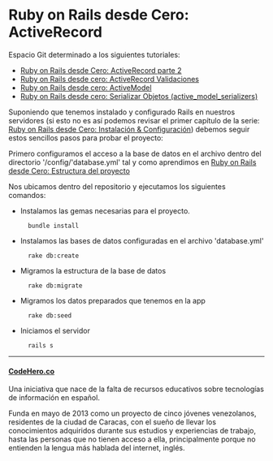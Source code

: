 # Ruby on Rails desde Cero: ActiveRecord 

Espacio Git determinado a los siguientes tutoriales:

* [Ruby on Rails desde Cero: ActiveRecord parte 2][4]
* [Ruby on Rails desde cero: ActiveRecord Validaciones][5]
* [Ruby on Rails desde cero: ActiveModel][6]
* [Ruby on Rails desde cero: Serializar Objetos (active_model_serializers)][7]

Suponiendo que tenemos instalado y configurado Rails en nuestros servidores (si esto no es así podemos revisar el primer capítulo de la serie: [Ruby on Rails desde Cero: Instalación & Configuración][1]) debemos seguir estos sencillos pasos para probar el proyecto:

Primero configuramos el acceso a la base de datos en el archivo dentro del directorio '/config/'database.yml' tal y como aprendimos en [Ruby on Rails desde Cero: Estructura del proyecto][2]

Nos ubicamos dentro del repositorio y ejecutamos los siguientes comandos:

* Instalamos las gemas necesarias para el proyecto.

		bundle install
	
* Instalamos las bases de datos configuradas en el archivo 'database.yml'
	
		rake db:create 

* Migramos la estructura de la base de datos

		rake db:migrate

* Migramos los datos preparados que tenemos en la app
		
		rake db:seed 		

* Iniciamos el servidor

		rails s

***
#### [CodeHero.co][3]

Una iniciativa que nace de la falta de recursos educativos sobre tecnologías de información en español.

Funda en mayo de 2013 como un proyecto de cinco jóvenes venezolanos, residentes de la ciudad de Caracas, con el sueño de llevar los conocimientos adquiridos durante sus estudios y experiencias de trabajo, hasta las personas que no tienen acceso a ella, principalmente porque no entienden la lengua más hablada del internet, inglés.

[1]:http://codehero.co/ruby-on-rails-desde-cero-instalacion-configuracion/
[2]:http://codehero.co/ruby-on-rails-desde-cero-estructura-del-proyecto/
[3]:http://codehero.co
[4]:http://codehero.co/activerecord-parte-2/
[5]:http://codehero.co/activerecord-validaciones/
[6]:http://codehero.co/activemodel/
[7]:http://codehero.co/serializar-objetos-active_model_serializers/
